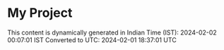 # My Project

This content is dynamically generated in Indian Time (IST): 2024-02-02 00:07:01 IST
Converted to UTC: 2024-02-01 18:37:01 UTC
